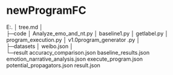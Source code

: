 # newProgramFC
E:.
│  tree.md
│  
├─code
│      Analyze_emo_and_nt.py
│      baseline1.py
│      getlabel.py
│      program_execution.py
│      v1.0program_generator .py
│      
├─datasets
│      weibo.json
│      
└─result
        accuracy_comparison.json
        baseline_results.json
        emotion_narrative_analysis.json
        execute_program.json
        potential_propagators.json
        result.json
